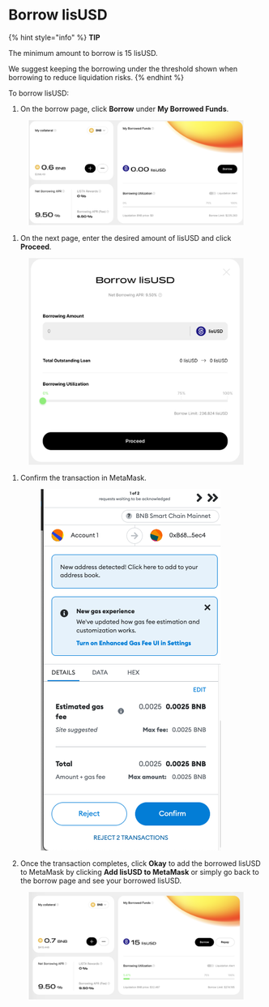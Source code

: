 # Borrow lisUSD

{% hint style="info" %}
**TIP**

The minimum amount to borrow is 15 lisUSD.

We suggest keeping the borrowing under the threshold shown when borrowing to reduce liquidation risks.
{% endhint %}

To borrow lisUSD:

1. On the borrow page, click **Borrow** under **My Borrowed Funds**.

<figure><img src="../.gitbook/assets/image (50).png" alt=""><figcaption></figcaption></figure>

1. On the next page, enter the desired amount of lisUSD and click **Proceed**.

<figure><img src="../.gitbook/assets/image (51).png" alt=""><figcaption></figcaption></figure>

1.  Confirm the transaction in MetaMask.

    <figure><img src="../.gitbook/assets/MetaMask2.png" alt=""><figcaption></figcaption></figure>
2. Once the transaction completes, click **Okay** to add the borrowed lisUSD to MetaMask by clicking **Add lisUSD to MetaMask** or simply go back to the borrow page and see your borrowed lisUSD.

<figure><img src="../.gitbook/assets/image (52).png" alt=""><figcaption></figcaption></figure>

